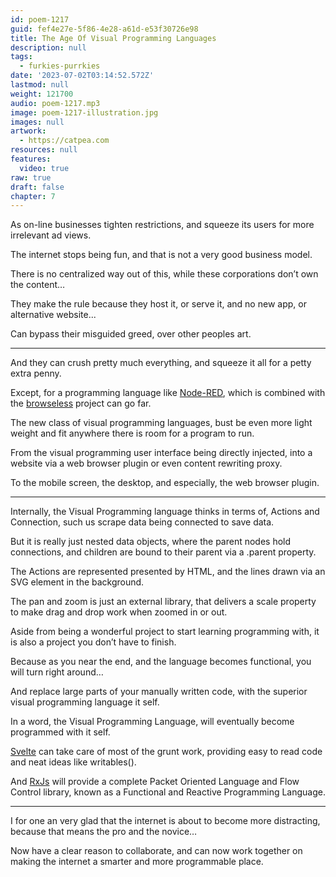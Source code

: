 ```yaml
---
id: poem-1217
guid: fef4e27e-5f86-4e28-a61d-e53f30726e98
title: The Age Of Visual Programming Languages
description: null
tags:
  - furkies-purrkies
date: '2023-07-02T03:14:52.572Z'
lastmod: null
weight: 121700
audio: poem-1217.mp3
image: poem-1217-illustration.jpg
images: null
artwork:
  - https://catpea.com
resources: null
features:
  video: true
raw: true
draft: false
chapter: 7
---
```


As on-line businesses tighten restrictions,
and squeeze its users for more irrelevant ad views.

The internet stops being fun,
and that is not a very good business model.

There is no centralized way out of this,
while these corporations don’t own the content…

They make the rule because they host it, or serve it,
and no new app, or alternative website...

Can bypass their misguided greed,
over other peoples art.

---

And they can crush pretty much everything,
and squeeze it all for a petty extra penny.

Except, for a programming language like [Node-RED][2],
which is combined with the [browseless][3] project can go far.

The new class of visual programming languages,
bust be even more light weight and fit anywhere there is room for a program to run.

From the visual programming user interface being directly injected,
into a website via a web browser plugin or even content rewriting proxy.

To the mobile screen, the desktop, and especially,
the web browser plugin.

---

Internally, the Visual Programming language thinks in terms of,
Actions and Connection, such us scrape data being connected to save data.

But it is really just nested data objects, where the parent nodes hold connections,
and children are bound to their parent via a .parent property.

The Actions are represented presented by HTML,
and the lines drawn via an SVG element in the background.

The pan and zoom is just an external library,
that delivers a scale property to make drag and drop work when zoomed in or out.

Aside from being a wonderful project to start learning programming with,
it is also a project you don’t have to finish.

Because as you near the end, and the language becomes functional,
you will turn right around…

And replace large parts of your manually written code,
with the superior visual programming language it self.

In a word, the Visual Programming Language,
will eventually become programmed with it self.

[Svelte][4] can take care of most of the grunt work,
providing easy to read code and neat ideas like writables().

And [RxJs][5] will provide a complete Packet Oriented Language and Flow Control library,
known as a Functional and Reactive Programming Language.

---

I for one an very glad that the internet is about to become more distracting,
because that means the pro and the novice…

Now have a clear reason to collaborate,
and can now work together on making the internet a smarter and more programmable place.

[1]: https://en.wikipedia.org/wiki/List_of_data_breaches
[2]: https://en.wikipedia.org/wiki/Node-RED
[3]: https://browserless.js.org/
[4]: https://svelte.dev/
[5]: https://rxjs.dev/
